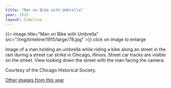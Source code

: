 ```yaml
---
title: "Man on Bike with Umbrella"
year: 1915
layout: timeline
---
```


{{< image title="Man on Bike with Umbrella" src="/img/timeline/1915/large/78.jpg" >}}
click on image to enlarge

Image of a man holding an umbrella while riding a bike along an street in the rain during a street car strike in Chicago, Illinois. Street car tracks are visible on the street. View looking down the street with the man facing the camera. 

Courtesy of the Chicago Historical Society.  

[Other images from this year](/historical/timeline/1915)